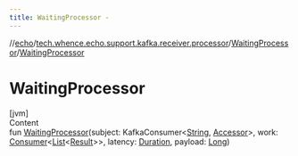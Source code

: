 ```yaml
---
title: WaitingProcessor -
---
```

//[echo](../../index.md)/[tech.whence.echo.support.kafka.receiver.processor](../index.md)/[WaitingProcessor](index.md)/[WaitingProcessor](-waiting-processor.md)



# WaitingProcessor  
[jvm]  
Content  
fun [WaitingProcessor](-waiting-processor.md)(subject: KafkaConsumer<[String](https://kotlinlang.org/api/latest/jvm/stdlib/kotlin/-string/index.html), [Accessor](../../tech.whence.echo.container.accessor/-accessor/index.md)>, work: [Consumer](../../tech.whence.echo.function/-consumer/index.md)<[List](https://kotlinlang.org/api/latest/jvm/stdlib/kotlin.collections/-list/index.html)<[Result](../../tech.whence.echo.support.kafka.receiver/-result/index.md)>>, latency: [Duration](https://docs.oracle.com/javase/8/docs/api/java/time/Duration.html), payload: [Long](https://kotlinlang.org/api/latest/jvm/stdlib/kotlin/-long/index.html))  



